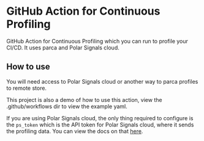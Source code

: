 # GitHub Action for Continuous Profiling

GitHub Action for Continuous Profiling which you can run to profile your CI/CD. It uses parca and Polar Signals cloud.

## How to use

You will need access to Polar Signals cloud or another way to parca profiles to remote store. 

This project is also a demo of how to use this action, view the .github/workflows dir to view the example yaml.

If you are using Polar Signals cloud, the only thing required to configure is the `ps_token` which is the API token for Polar Signals cloud, where it sends the profiling data. You can view the docs on that [here](https://www.polarsignals.com/docs/generating-tokens).
